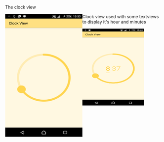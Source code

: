 The clock view

<a href="https://github.com/icostel/ClockView/blob/master/just_clock_view.png"><img src="https://github.com/icostel/ClockView/blob/master/just_clock_view.png" align="left" height="400" width="250" ></a>

Clock view used with some textviews to display it's hour and minutes

<a href="https://github.com/icostel/ClockView/blob/master/clock_view_screenshot.png"><img src="https://github.com/icostel/ClockView/blob/master/clock_view_screenshot.png" align="left" height="250" width="200" ></a>
